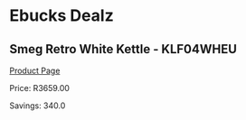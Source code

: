 
# Ebucks Dealz
## Smeg Retro White Kettle - KLF04WHEU
[Product Page](https://www.ebucks.com/web/shop/productSelected.do?prodId=1167474121&catId=1196428103)

Price: R3659.00

Savings: 340.0


	